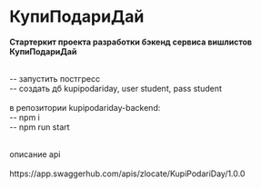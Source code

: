 # КупиПодариДай

<b>Стартеркит проекта разработки бэкенд сервиса вишлистов КупиПодариДай</b>
</br></br>


-- запустить постгресс</br>
-- создать дб kupipodariday, user student, pass student</br>
</br>
в репозитории kupipodariday-backend:</br>
-- npm i</br>
-- npm run start</br>

</br>
описание api</br>
</br>
https://app.swaggerhub.com/apis/zlocate/KupiPodariDay/1.0.0
